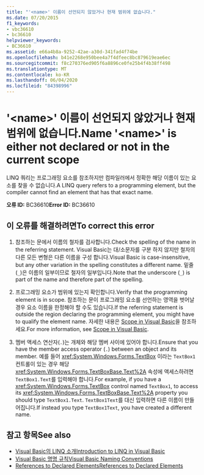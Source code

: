 ```yaml
---
title: "'<name>' 이름이 선언되지 않았거나 현재 범위에 없습니다."
ms.date: 07/20/2015
f1_keywords:
- vbc36610
- bc36610
helpviewer_keywords:
- BC36610
ms.assetid: e66a4b8a-9252-42ae-a30d-341fad4f74be
ms.openlocfilehash: b41e2268e950bee4a7f4dfeec8bc879619eae6ec
ms.sourcegitcommit: f8c270376ed905f6a8896ce0fe25b4f4b38ff498
ms.translationtype: MT
ms.contentlocale: ko-KR
ms.lasthandoff: 06/04/2020
ms.locfileid: "84398996"
---
```

# <a name="name-name-is-either-not-declared-or-not-in-the-current-scope"></a><span data-ttu-id="bb59c-102">'\<name>' 이름이 선언되지 않았거나 현재 범위에 없습니다.</span><span class="sxs-lookup"><span data-stu-id="bb59c-102">Name '\<name>' is either not declared or not in the current scope</span></span>
<span data-ttu-id="bb59c-103">LINQ 쿼리는 프로그래밍 요소를 참조하지만 컴파일러에서 정확한 해당 이름이 있는 요소를 찾을 수 없습니다.</span><span class="sxs-lookup"><span data-stu-id="bb59c-103">A LINQ query refers to a programming element, but the compiler cannot find an element that has that exact name.</span></span>  
  
 <span data-ttu-id="bb59c-104">**오류 ID:** BC36610</span><span class="sxs-lookup"><span data-stu-id="bb59c-104">**Error ID:** BC36610</span></span>  
  
## <a name="to-correct-this-error"></a><span data-ttu-id="bb59c-105">이 오류를 해결하려면</span><span class="sxs-lookup"><span data-stu-id="bb59c-105">To correct this error</span></span>  
  
1. <span data-ttu-id="bb59c-106">참조하는 문에서 이름의 철자를 검사합니다.</span><span class="sxs-lookup"><span data-stu-id="bb59c-106">Check the spelling of the name in the referring statement.</span></span> <span data-ttu-id="bb59c-107">Visual Basic는 대/소문자를 구분 하지 않지만 철자의 다른 모든 변형은 다른 이름을 구성 합니다.</span><span class="sxs-lookup"><span data-stu-id="bb59c-107">Visual Basic is case-insensitive, but any other variation in the spelling constitutes a different name.</span></span> <span data-ttu-id="bb59c-108">밑줄(`_`)은 이름의 일부이므로 철자의 일부입니다.</span><span class="sxs-lookup"><span data-stu-id="bb59c-108">Note that the underscore (`_`) is part of the name and therefore part of the spelling.</span></span>  
  
2. <span data-ttu-id="bb59c-109">프로그래밍 요소가 범위에 있는지 확인합니다.</span><span class="sxs-lookup"><span data-stu-id="bb59c-109">Verify that the programming element is in scope.</span></span> <span data-ttu-id="bb59c-110">참조하는 문이 프로그래밍 요소를 선언하는 영역을 벗어날 경우 요소 이름을 한정해야 할 수도 있습니다.</span><span class="sxs-lookup"><span data-stu-id="bb59c-110">If the referring statement is outside the region declaring the programming element, you might have to qualify the element name.</span></span> <span data-ttu-id="bb59c-111">자세한 내용은 [Scope in Visual Basic](../programming-guide/language-features/declared-elements/scope.md)을 참조하세요.</span><span class="sxs-lookup"><span data-stu-id="bb59c-111">For more information, see [Scope in Visual Basic](../programming-guide/language-features/declared-elements/scope.md).</span></span>  
  
3. <span data-ttu-id="bb59c-112">멤버 액세스 연산자(`.`)는 개체와 해당 멤버 사이에 있어야 합니다.</span><span class="sxs-lookup"><span data-stu-id="bb59c-112">Ensure that you have the member access operator (`.`) between an object and its member.</span></span> <span data-ttu-id="bb59c-113">예를 들어 <xref:System.Windows.Forms.TextBox> 이라는 `TextBox1`컨트롤이 있는 경우 해당 <xref:System.Windows.Forms.TextBoxBase.Text%2A> 속성에 액세스하려면 `TextBox1.Text`를 입력해야 합니다.</span><span class="sxs-lookup"><span data-stu-id="bb59c-113">For example, if you have a <xref:System.Windows.Forms.TextBox> control named `TextBox1`, to access its <xref:System.Windows.Forms.TextBoxBase.Text%2A> property you should type `TextBox1.Text`.</span></span> <span data-ttu-id="bb59c-114">`TextBox1Text`를 대신 입력하면 다른 이름이 만들어집니다.</span><span class="sxs-lookup"><span data-stu-id="bb59c-114">If instead you type `TextBox1Text`, you have created a different name.</span></span>  
  
## <a name="see-also"></a><span data-ttu-id="bb59c-115">참고 항목</span><span class="sxs-lookup"><span data-stu-id="bb59c-115">See also</span></span>

- [<span data-ttu-id="bb59c-116">Visual Basic의 LINQ 소개</span><span class="sxs-lookup"><span data-stu-id="bb59c-116">Introduction to LINQ in Visual Basic</span></span>](../programming-guide/language-features/linq/introduction-to-linq.md)
- [<span data-ttu-id="bb59c-117">Visual Basic 명명 규칙</span><span class="sxs-lookup"><span data-stu-id="bb59c-117">Visual Basic Naming Conventions</span></span>](../programming-guide/program-structure/naming-conventions.md)
- [<span data-ttu-id="bb59c-118">References to Declared Elements</span><span class="sxs-lookup"><span data-stu-id="bb59c-118">References to Declared Elements</span></span>](../programming-guide/language-features/declared-elements/references-to-declared-elements.md)
